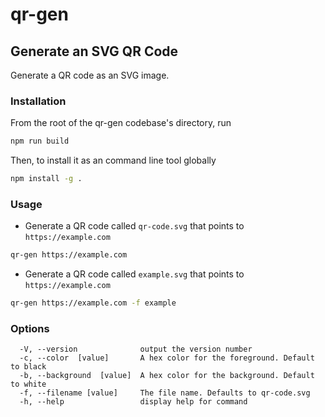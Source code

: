 # qr-gen

## Generate an SVG QR Code

Generate a QR code as an SVG image. 

### Installation

From the root of the qr-gen codebase's directory, run

```sh
npm run build
```

Then, to install it as an command line tool globally

```sh
npm install -g .
```

### Usage

- Generate a QR code called `qr-code.svg` that points to `https://example.com`

```sh
qr-gen https://example.com
```

- Generate a QR code called `example.svg` that points to `https://example.com`

```sh
qr-gen https://example.com -f example
```

### Options

```
  -V, --version              output the version number
  -c, --color  [value]       A hex color for the foreground. Default to black
  -b, --background  [value]  A hex color for the background. Default to white
  -f, --filename [value]     The file name. Defaults to qr-code.svg
  -h, --help                 display help for command
```